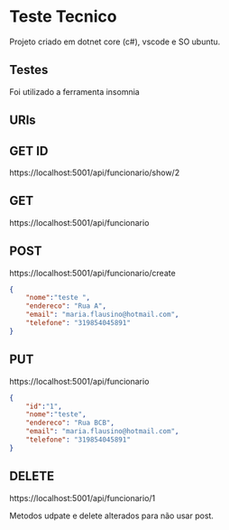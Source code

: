 # Teste Tecnico

Projeto criado em dotnet core (c#), vscode e SO ubuntu.

## Testes
Foi utilizado a ferramenta insomnia

## URls
## GET ID
https://localhost:5001/api/funcionario/show/2
## GET
https://localhost:5001/api/funcionario
## POST
https://localhost:5001/api/funcionario/create
```json
{
	"nome":"teste ",
	"endereco": "Rua A",
	"email": "maria.flausino@hotmail.com",
	"telefone": "319854045891"
}
```
## PUT
https://localhost:5001/api/funcionario
```json
{
	"id":"1",
	"nome":"teste",
	"endereco": "Rua BCB",
	"email": "maria.flausino@hotmail.com",
	"telefone": "319854045891"
}
```
## DELETE
https://localhost:5001/api/funcionario/1

Metodos udpate e delete alterados para não usar post.


